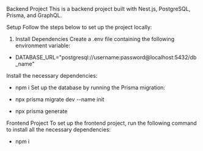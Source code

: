 Backend Project
This is a backend project built with Nest.js, PostgreSQL, Prisma, and GraphQL.

Setup
Follow the steps below to set up the project locally:

1. Install Dependencies
Create a .env file containing the following environment variable:
- DATABASE_URL="postgresql://username:password@localhost:5432/db_name"

Install the necessary dependencies:

- npm i
Set up the database by running the Prisma migration:

- npx prisma migrate dev --name init
- npx prisma generate

Frontend Project
To set up the frontend project, run the following command to install all the necessary dependencies:

- npm i
